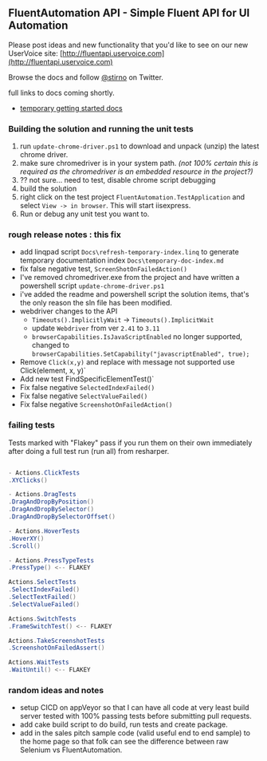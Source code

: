 ## FluentAutomation API - Simple Fluent API for UI Automation

Please post ideas and new functionality that you'd like to see on our new UserVoice site: [http://fluentapi.uservoice.com](http://fluentapi.uservoice.com)

Browse the docs and follow [@stirno](http://twitter.com/intent/user?screen_name=stirno) on Twitter.

full links to docs coming shortly. 

* [temporary getting started docs](/Docs/v3/temporary-doc-index.md) 

### Building the solution and running the unit tests

1. run `update-chrome-driver.ps1` to download and unpack (unzip) the latest chrome driver.
1. make sure chromedriver is in your system path. *(not 100% certain this is required as the chromedriver is an embedded resource in the project?)*
1. ?? not sure... need to test, disable chrome script debugging
1. build the solution
1. right click on the test project `FluentAutomation.TestApplication` and select `View -> in browser`. This will start iisexpress.
1. Run or debug any unit test you want to.

### rough release notes : this fix

- add linqpad script `Docs\refresh-temporary-index.linq` to generate temporary documentation index `Docs\temporary-doc-index.md`
- fix false negative test, `ScreenShotOnFailedAction()`
- I've removed chromedriver.exe from the project and have written a powershell script `update-chrome-driver.ps1`
- i've added the readme and powershell script the solution items, that's the only reason the sln file has been modified.
- webdriver changes to the API 
  * `Timeouts().ImplicitlyWait` -> `Timeouts().ImplicitWait`
  * update `Webdriver` from ver `2.41` to `3.11`
  * `browserCapabilities.IsJavaScriptEnabled` no longer supported, changed to `browserCapabilities.SetCapability("javascriptEnabled", true);`
- Remove `Click(x,y)` and replace with message not supported use Click(element, x, y)` 
- Add new test FindSpecificElementTest()`
- Fix false negative `SelectedIndexFailed()`
- Fix false negative `SelectValueFailed()`
- Fix false negative `ScreenshotOnFailedAction()`

### failing tests

Tests marked with "Flakey" pass if you run them on their own immediately after doing a full test run (run all) from resharper.

```csharp

- Actions.ClickTests
.XYClicks()

- Actions.DragTests
.DragAndDropByPosition()
.DragAndDropBySelector()
.DragAndDropBySelectorOffset()

- Actions.HoverTests
.HoverXY()
.Scroll()

- Actions.PressTypeTests
.PressType() <-- FLAKEY

Actions.SelectTests
.SelectIndexFailed()
.SelectTextFailed()
.SelectValueFailed()

Actions.SwitchTests
.FrameSwitchTest() <-- FLAKEY

Actions.TakeScreenshotTests
.ScreenshotOnFailedAssert()

Actions.WaitTests
.WaitUntil() <-- FLAKEY

```

### random ideas and notes

- setup CICD on appVeyor so that I can have all code at very least build server tested with 100% passing tests before submitting pull requests.
- add cake build script to do build, run tests and create package.
- add in the sales pitch sample code (valid useful end to end sample) to the home page so that folk can see the difference between raw Selenium vs FluentAutomation.